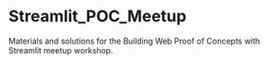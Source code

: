 # Streamlit_POC_Meetup
Materials and solutions for the Building Web Proof of Concepts with Streamlit meetup workshop.
